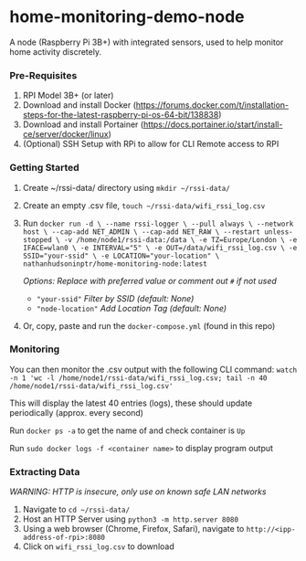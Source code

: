 # home-monitoring-demo-node
A node (Raspberry Pi 3B+) with integrated sensors, used to help monitor home activity discretely. 

### Pre-Requisites
1. RPI Model 3B+ (or later)
2. Download and install Docker (https://forums.docker.com/t/installation-steps-for-the-latest-raspberry-pi-os-64-bit/138838)
3. Download and install Portainer (https://docs.portainer.io/start/install-ce/server/docker/linux)
4. (Optional) SSH Setup with RPi to allow for CLI Remote access to RPI

### Getting Started
1. Create ~/rssi-data/ directory using `mkdir ~/rssi-data/`
2. Create an empty .csv file, `touch ~/rssi-data/wifi_rssi_log.csv`
3. Run `docker run -d \
  --name rssi-logger \
  --pull always \
  --network host \
  --cap-add NET_ADMIN \
  --cap-add NET_RAW \
  --restart unless-stopped \
  -v /home/node1/rssi-data:/data \
  -e TZ=Europe/London \
  -e IFACE=wlan0 \
  -e INTERVAL="5" \
  -e OUT=/data/wifi_rssi_log.csv \
  -e SSID="your-ssid" \
  -e LOCATION="your-location" \
  nathanhudsoninptr/home-monitoring-node:latest`

   *Options: Replace with preferred value or comment out `#` if not used*
   - `"your-ssid"` *Filter by SSID (default: None)*
   - `"node-location"` *Add Location Tag (default: None)*
4. Or, copy, paste and run the `docker-compose.yml` (found in this repo)

### Monitoring
You can then monitor the .csv output with the following CLI command: `watch -n 1 'wc -l /home/node1/rssi-data/wifi_rssi_log.csv; tail -n 40 /home/node1/rssi-data/wifi_rssi_log.csv'`

This will display the latest 40 entries (logs), these should update periodically (approx. every second) 

Run `docker ps -a` to get the name of and check container is `Up`

Run `sudo docker logs -f <container name>` to display program output

### Extracting Data
*WARNING: HTTP is insecure, only use on known safe LAN networks* 
1. Navigate to `cd ~/rssi-data/`
2. Host an HTTP Server using `python3 -m http.server 8080`
3. Using a web browser (Chrome, Firefox, Safari), navigate to `http://<ipp-address-of-rpi>:8080`
4. Click on `wifi_rssi_log.csv` to download

